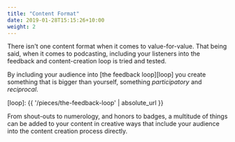 ```yaml
---
title: "Content Format"
date: 2019-01-28T15:15:26+10:00
weight: 2
---
```


There isn't one content format when it comes to value-for-value. That being
said, when it comes to podcasting, including your listeners into the feedback
and content-creation loop is tried and tested.

By including your audience into [the feedback loop][loop] you create something
that is bigger than yourself, something *participatory* and *reciprocal*.

[loop]: {{ '/pieces/the-feedback-loop' | absolute_url }}

From shout-outs to numerology, and honors to badges, a multitude of things can
be added to your content in creative ways that include your audience into the
content creation process directly.

